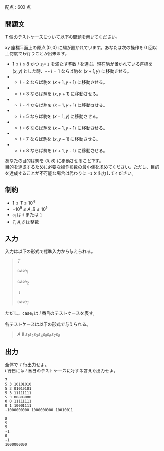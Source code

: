 配点 : $600$ 点

## 問題文

$T$ 個のテストケースについて以下の問題を解いてください。

$xy$ 座標平面上の原点 $(0,0)$ に駒が置かれています。あなたは次の操作を $0$ 回以上何度でも行うことが出来ます。

- $1 \leq i \leq 8$ かつ $s_i=$ `1` を満たす整数 $i$ を選ぶ。現在駒が置かれている座標を $(x,y)$ とした時、-   - $i=1$ ならば駒を $(x+1,y)$ に移動させる。
-   - $i=2$ ならば駒を $(x+1,y+1)$ に移動させる。
-   - $i=3$ ならば駒を $(x,y+1)$ に移動させる。
-   - $i=4$ ならば駒を $(x-1,y+1)$ に移動させる。
-   - $i=5$ ならば駒を $(x-1,y)$ に移動させる。
-   - $i=6$ ならば駒を $(x-1,y-1)$ に移動させる。
-   - $i=7$ ならば駒を $(x,y-1)$ に移動させる。
-   - $i=8$ ならば駒を $(x+1,y-1)$ に移動させる。

あなたの目的は駒を $(A,B)$ に移動させることです。<br>
目的を達成するために必要な操作回数の最小値を求めてください。ただし、目的を達成することが不可能な場合は代わりに `-1` を出力してください。  

## 制約

- $1 \leq T \leq 10^4$
- $-10^9 \leq A,B \leq 10^9$
- $s_i$ は `0` または `1`
- $T,A,B$ は整数

## 入力

入力は以下の形式で標準入力から与えられる。

> $T$
> 
> $\mathrm{case}_1$
> 
> $\mathrm{case}_2$
> 
> $\vdots$
> 
> $\mathrm{case}_T$

ただし、$\mathrm{case}_i$ は $i$ 番目のテストケースを表す。  

各テストケースは以下の形式で与えられる。

> $A$ $B$ $s_1 s_2 s_3 s_4 s_5 s_6 s_7 s_8$

## 出力

全体で $T$ 行出力せよ。<br>
$i$ 行目には $i$ 番目のテストケースに対する答えを出力せよ。

```input1
7
5 3 10101010
5 3 01010101
5 3 11111111
5 3 00000000
0 0 11111111
0 1 10001111
-1000000000 1000000000 10010011
```

```output1
8
5
5
-1
0
-1
1000000000
```